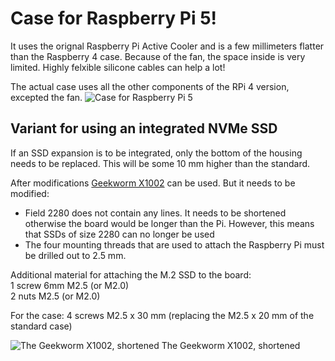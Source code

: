 # Case for Raspberry Pi 5!
It uses the orignal Raspberry Pi Active Cooler and is a few millimeters flatter than the Raspberry 4 case.
Because of the fan, the space inside is very limited. Highly felxible silicone cables can help a lot!

The actual case uses all the other components of the RPi 4 version, excepted the fan.
![Case for Raspberry Pi 5](https://github.com/outdoorbits/case-for-little-backup-box/blob/main/Raspberry_Pi_5/images/case_raspberry_pi_5.png)

## Variant for using an integrated NVMe SSD
If an SSD expansion is to be integrated, only the bottom of the housing needs to be replaced. This will be some 10 mm higher than the standard.

After modifications <a href="https://geekworm.com/products/x1002">Geekworm X1002</a> can be used. But it needs to be modified:
- Field 2280 does not contain any lines. It needs to be shortened otherwise the board would be longer than the Pi. However, this means that SSDs of size 2280 can no longer be used
- The four mounting threads that are used to attach the Raspberry Pi must be drilled out to 2.5 mm.

Additional material for attaching the M.2 SSD to the board: \
1 screw 6mm  M2.5 (or M2.0) \
2 nuts M2.5 (or M2.0)

For the case:
4 screws M2.5 x 30 mm (replacing the M2.5 x 20 mm of the standard case)

![The Geekworm X1002, shortened](https://github.com/outdoorbits/case-for-little-backup-box/blob/main/Raspberry_Pi_5/images/Geekworm_X1002_cut.jpg)
The Geekworm X1002, shortened
